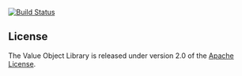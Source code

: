 [![Build Status](https://secure.travis-ci.org/lstrzelecki/value-object.png?branch=master)](http://travis-ci.org/lstrzelecki/value-object)

## License
The Value Object Library is released under version 2.0 of the
[Apache License](http://www.apache.org/licenses/LICENSE-2.0).

